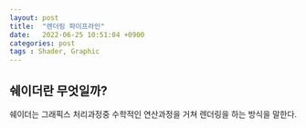 ```yaml
---
layout: post
title:  "렌더링 파이프라인"
date:   2022-06-25 10:51:04 +0900
categories: post
tags : Shader, Graphic
---
```

## 쉐이더란 무엇일까?

쉐이더는 그래픽스 처리과정중 수학적인 연산과정을 거쳐 렌더링을 하는 방식을 말한다.